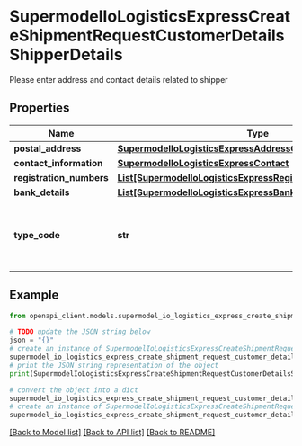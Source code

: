 # SupermodelIoLogisticsExpressCreateShipmentRequestCustomerDetailsShipperDetails

Please enter address and contact details related to shipper

## Properties

Name | Type | Description | Notes
------------ | ------------- | ------------- | -------------
**postal_address** | [**SupermodelIoLogisticsExpressAddressCreateShipmentRequest**](SupermodelIoLogisticsExpressAddressCreateShipmentRequest.md) |  | 
**contact_information** | [**SupermodelIoLogisticsExpressContact**](SupermodelIoLogisticsExpressContact.md) |  | 
**registration_numbers** | [**List[SupermodelIoLogisticsExpressRegistrationNumbers]**](SupermodelIoLogisticsExpressRegistrationNumbers.md) |  | [optional] 
**bank_details** | [**List[SupermodelIoLogisticsExpressBankDetailsInner]**](SupermodelIoLogisticsExpressBankDetailsInner.md) |  | [optional] 
**type_code** | **str** | Please enter the business party role type of the shipper | [optional] 

## Example

```python
from openapi_client.models.supermodel_io_logistics_express_create_shipment_request_customer_details_shipper_details import SupermodelIoLogisticsExpressCreateShipmentRequestCustomerDetailsShipperDetails

# TODO update the JSON string below
json = "{}"
# create an instance of SupermodelIoLogisticsExpressCreateShipmentRequestCustomerDetailsShipperDetails from a JSON string
supermodel_io_logistics_express_create_shipment_request_customer_details_shipper_details_instance = SupermodelIoLogisticsExpressCreateShipmentRequestCustomerDetailsShipperDetails.from_json(json)
# print the JSON string representation of the object
print(SupermodelIoLogisticsExpressCreateShipmentRequestCustomerDetailsShipperDetails.to_json())

# convert the object into a dict
supermodel_io_logistics_express_create_shipment_request_customer_details_shipper_details_dict = supermodel_io_logistics_express_create_shipment_request_customer_details_shipper_details_instance.to_dict()
# create an instance of SupermodelIoLogisticsExpressCreateShipmentRequestCustomerDetailsShipperDetails from a dict
supermodel_io_logistics_express_create_shipment_request_customer_details_shipper_details_from_dict = SupermodelIoLogisticsExpressCreateShipmentRequestCustomerDetailsShipperDetails.from_dict(supermodel_io_logistics_express_create_shipment_request_customer_details_shipper_details_dict)
```
[[Back to Model list]](../README.md#documentation-for-models) [[Back to API list]](../README.md#documentation-for-api-endpoints) [[Back to README]](../README.md)


